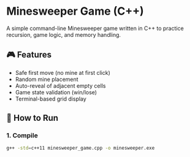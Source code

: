 # Minesweeper Game (C++)

A simple command-line Minesweeper game written in C++ to practice recursion, game logic, and memory handling.

## 🎮 Features
- Safe first move (no mine at first click)
- Random mine placement
- Auto-reveal of adjacent empty cells
- Game state validation (win/lose)
- Terminal-based grid display

## 🚀 How to Run

### 1. Compile
```bash
g++ -std=c++11 minesweeper_game.cpp -o minesweeper.exe
